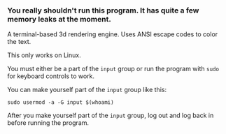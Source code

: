 ### You really shouldn't run this program. It has quite a few memory leaks at the moment.

A terminal-based 3d rendering engine. Uses ANSI escape codes to color the text.

This only works on Linux.

You must either be a part of the `input` group or run the program with `sudo` for keyboard controls to work.

You can make yourself part of the `input` group like this:

`sudo usermod -a -G input $(whoami)`

After you make yourself part of the `input` group, log out and log back in before running the program.
